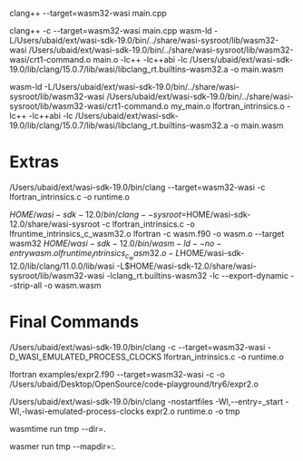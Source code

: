 clang++ --target=wasm32-wasi main.cpp

clang++ -c --target=wasm32-wasi main.cpp
wasm-ld -L/Users/ubaid/ext/wasi-sdk-19.0/bin/../share/wasi-sysroot/lib/wasm32-wasi /Users/ubaid/ext/wasi-sdk-19.0/bin/../share/wasi-sysroot/lib/wasm32-wasi/crt1-command.o main.o -lc++ -lc++abi -lc /Users/ubaid/ext/wasi-sdk-19.0/lib/clang/15.0.7/lib/wasi/libclang_rt.builtins-wasm32.a -o main.wasm

wasm-ld -L/Users/ubaid/ext/wasi-sdk-19.0/bin/../share/wasi-sysroot/lib/wasm32-wasi /Users/ubaid/ext/wasi-sdk-19.0/bin/../share/wasi-sysroot/lib/wasm32-wasi/crt1-command.o my_main.o lfortran_intrinsics.o -lc++ -lc++abi -lc /Users/ubaid/ext/wasi-sdk-19.0/lib/clang/15.0.7/lib/wasi/libclang_rt.builtins-wasm32.a -o main.wasm



# Extras

/Users/ubaid/ext/wasi-sdk-19.0/bin/clang --target=wasm32-wasi -c lfortran_intrinsics.c -o runtime.o

$HOME/wasi-sdk-12.0/bin/clang --sysroot=$HOME/wasi-sdk-12.0/share/wasi-sysroot -c lfortran_intrinsics.c -o lfruntime_intrinsics_c_wasm32.o
lfortran -c wasm.f90 -o wasm.o --target wasm32
$HOME/wasi-sdk-12.0/bin/wasm-ld --no-entry wasm.o lfruntime_intrinsics_c_wasm32.o -L$HOME/wasi-sdk-12.0/lib/clang/11.0.0/lib/wasi -L$HOME/wasi-sdk-12.0/share/wasi-sysroot/lib/wasm32-wasi -lclang_rt.builtins-wasm32 -lc --export-dynamic --strip-all -o wasm.wasm


# Final Commands

/Users/ubaid/ext/wasi-sdk-19.0/bin/clang -c --target=wasm32-wasi -D_WASI_EMULATED_PROCESS_CLOCKS lfortran_intrinsics.c -o runtime.o

lfortran examples/expr2.f90 --target=wasm32-wasi -c -o /Users/ubaid/Desktop/OpenSource/code-playground/try6/expr2.o

/Users/ubaid/ext/wasi-sdk-19.0/bin/clang -nostartfiles -Wl,--entry=_start -Wl,-lwasi-emulated-process-clocks expr2.o runtime.o -o tmp

wasmtime run tmp --dir=.

wasmer run tmp --mapdir=:.
